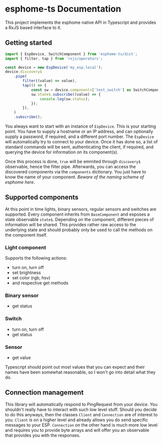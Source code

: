# esphome-ts Documentation

This project implements the esphome native API in Typescript and provides
a RxJS based interface to it.

## Getting started

```typescript
import { EspDevice, SwitchComponent } from 'esphome-ts/dist';
import { filter, tap } from 'rxjs/operators';

const device = new EspDevice('my_esp.local');
device.discovery$
    .pipe(
        filter((value) => value),
        tap(() => {
            const sw = device.components['test_switch'] as SwitchComponent;
            sw.state$.subscribe((value) => {
                console.log(sw.status);
            });
        }),
    )
    .subscribe();
```

You always want to start with an instance of `EspDevice`. This is your starting
point. You have to supply a hostname or an IP address, and can optionally
supply a password, if required, and a different port number. The `EspDevice`
will automatically try to connect to your device. Once it has done so, a list
of standard commands will be sent, authenticating the client, if required, and
querying the device for information on its component(s).

Once this process is done, `true` will be emmited through `discovery$` observable,
hence the filter pipe. Afterwards, you can access the discovered components via the
`components` dictionary. You just have to know the name of your component.
_Beware of the naming scheme of esphome here_.

## Supported components

At this point in time lights, binary sensors, regular sensors and switches are
supported. Every component inherits from `BaseComponent` and exposes a state
observable `state$`. Depending on the component, different pieces of information
will be shared. This provides rather raw access to the underlying state and should
probably only be used to call the methods on the component itself.

### Light component

Supports the following actions:

-   turn on, turn off
-   set brightness
-   set color (rgb, hsv)
-   and respective get methods

### Binary sensor

-   get status

### Switch

-   turn on, turn off
-   get status

### Sensor

-   get value

Typescript should point out most values that you can expect and their names have been
somewhat reasonable, so I won't go into detail what they do.

## Connection management

This library will automatically respond to PingRequest from your device. You shouldn't really
have to interact with such low level stuff. Should you decide to do this anyways, then the
classes `Client` and `Connection` are of interest to you. `Client` is on a higher level
and already allows you do send specific messages to your ESP. `Connection` on the other hand
is much more low level and requires you to provide byte arrays and will offer you an observable
that provides you with the responses.
